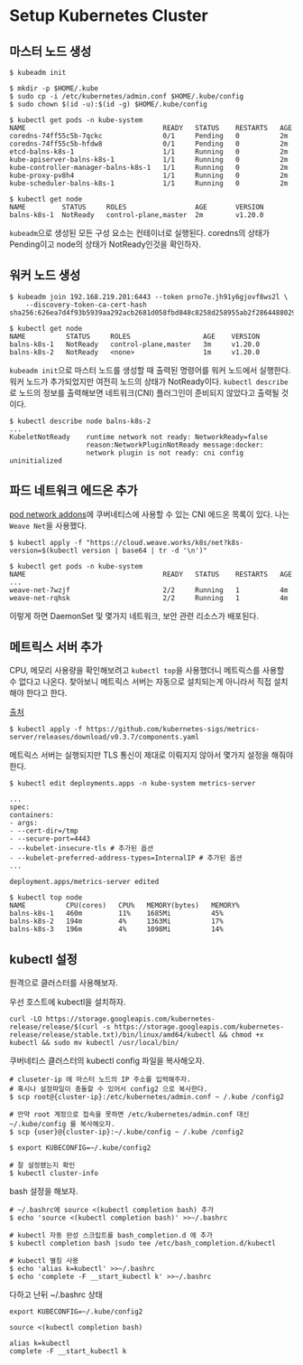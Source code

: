 # Setup Kubernetes Cluster

## 마스터 노드 생성
```
$ kubeadm init

$ mkdir -p $HOME/.kube
$ sudo cp -i /etc/kubernetes/admin.conf $HOME/.kube/config
$ sudo chown $(id -u):$(id -g) $HOME/.kube/config

$ kubectl get pods -n kube-system
NAME                                  READY   STATUS    RESTARTS   AGE
coredns-74ff55c5b-7qckc               0/1     Pending   0          2m
coredns-74ff55c5b-hfdw8               0/1     Pending   0          2m
etcd-balns-k8s-1                      1/1     Running   0          2m
kube-apiserver-balns-k8s-1            1/1     Running   0          2m
kube-controller-manager-balns-k8s-1   1/1     Running   0          2m
kube-proxy-pv8h4                      1/1     Running   0          2m
kube-scheduler-balns-k8s-1            1/1     Running   0          2m

$ kubectl get node
NAME         STATUS     ROLES                 AGE       VERSION
balns-k8s-1  NotReady   control-plane,master  2m        v1.20.0
```

`kubeadm`으로 생성된 모든 구성 요소는 컨테이너로 실행된다. coredns의 상태가 Pending이고 node의 상태가 NotReady인것을 확인하자.

## 워커 노드 생성
```
$ kubeadm join 192.168.219.201:6443 --token prno7e.jh91y6gjovf8ws2l \
    --discovery-token-ca-cert-hash sha256:626ea7d4f93b5939aa292acb2681d058fbd848c8258d258955ab2f2864488029

$ kubectl get node
NAME          STATUS     ROLES                  AGE    VERSION
balns-k8s-1   NotReady   control-plane,master   3m     v1.20.0
balns-k8s-2   NotReady   <none>                 1m     v1.20.0
```

`kubeadm init`으로 마스터 노드를 생성할 때 출력된 명령어를 워커 노드에서 실행한다. 워커 노드가 추가되었지만 여전히 노드의 상태가 NotReady이다. `kubectl describe`로 노드의 정보를 출력해보면 네트워크(CNI) 플러그인이 준비되지 않았다고 출력될 것이다.

```
$ kubectl describe node balns-k8s-2
...
KubeletNotReady    runtime network not ready: NetworkReady=false
                   reason:NetworkPluginNotReady message:docker:
                   network plugin is not ready: cni config uninitialized

```

## 파드 네트워크 에드온 추가
[pod network addons](https://kubernetes.io/docs/concepts/cluster-administration/addons/)에 쿠버네티스에 사용할 수 있는 CNI 에드온 목록이 있다. 나는 `Weave Net`을 사용했다.

```
$ kubectl apply -f "https://cloud.weave.works/k8s/net?k8s-version=$(kubectl version | base64 | tr -d '\n')"

$ kubectl get pods -n kube-system
NAME                                  READY   STATUS    RESTARTS   AGE
...
weave-net-7wzjf                       2/2     Running   1          4m
weave-net-rqhsk                       2/2     Running   1          4m
```

이렇게 하면 DaemonSet 및 몇가지 네트워크, 보안 관련 리소스가 배포된다.

## 메트릭스 서버 추가
CPU, 메모리 사용량을 확인해보려고 `kubectl top`을 사용했더니 메트릭스를 사용할 수 없다고 나온다. 찾아보니 메트릭스 서버는 자동으로 설치되는게 아니라서 직접 설치해야 한다고 한다.

[출처](#https://m.blog.naver.com/isc0304/221860790762)

```
$ kubectl apply -f https://github.com/kubernetes-sigs/metrics-server/releases/download/v0.3.7/components.yaml
```

메트릭스 서버는 실행되지만 TLS 통신이 제대로 이뤄지지 않아서 몇가지 설정을 해줘야 한다.

```
$ kubectl edit deployments.apps -n kube-system metrics-server

...
spec:
containers:
- args:
- --cert-dir=/tmp
- --secure-port=4443
- --kubelet-insecure-tls # 추가된 옵션
- --kubelet-preferred-address-types=InternalIP # 추가된 옵션
...

deployment.apps/metrics-server edited

$ kubectl top node
NAME          CPU(cores)   CPU%   MEMORY(bytes)   MEMORY%
balns-k8s-1   460m         11%    1685Mi          45%
balns-k8s-2   194m         4%     1363Mi          17%
balns-k8s-3   196m         4%     1098Mi          14%
```


## kubectl 설정
원격으로 클러스터를 사용해보자. 

우선 호스트에 kubectl을 설치하자.

```
curl -LO https://storage.googleapis.com/kubernetes-release/release/$(curl -s https://storage.googleapis.com/kubernetes-release/release/stable.txt)/bin/linux/amd64/kubectl && chmod +x kubectl && sudo mv kubectl /usr/local/bin/
```

쿠버네티스 클러스터의 kubectl config 파일을 복사해오자.

```
# cluseter-ip 에 마스터 노드의 IP 주소를 입력해주자.
# 혹시나 설정파일이 충돌할 수 있어서 config2 으로 복사한다.
$ scp root@{cluster-ip}:/etc/kubernetes/admin.conf ~ /.kube /config2

# 만약 root 계정으로 접속을 못하면 /etc/kubernetes/admin.conf 대신 ~/.kube/config 를 복사해오자.
$ scp {user}@{cluster-ip}:~/.kube/config ~ /.kube /config2

$ export KUBECONFIG=~/.kube/config2

# 잘 설정됐는지 확인
$ kubectl cluster-info
```

bash 설정을 해보자. 

```
# ~/.bashrc에 source <(kubectl completion bash) 추가
$ echo 'source <(kubectl completion bash)' >>~/.bashrc

# kubectl 자동 완성 스크립트를 bash_completion.d 에 추가
$ kubectl completion bash |sudo tee /etc/bash_completion.d/kubectl

# kubectl 별칭 사용
$ echo 'alias k=kubectl' >>~/.bashrc
$ echo 'complete -F __start_kubectl k' >>~/.bashrc
```

다하고 난뒤 ~/.bashrc 상태

```
export KUBECONFIG=~/.kube/config2

source <(kubectl completion bash)

alias k=kubectl
complete -F __start_kubectl k
```
